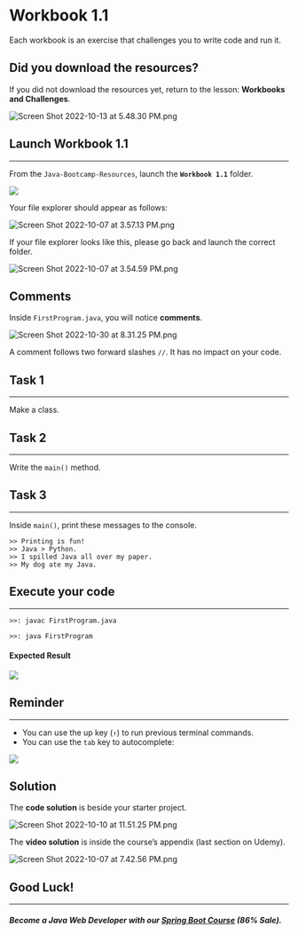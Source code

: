 # Workbook 1.1

Each workbook is an exercise that challenges you to write code and run it.

## Did you download the resources?

If you did not download the resources yet, return to the lesson: **Workbooks and Challenges**.

![Screen Shot 2022-10-13 at 5.48.30 PM.png](https://firebasestorage.googleapis.com/v0/b/learnthepart-75aed.appspot.com/o/images%2Ff7cf2384-5c13-44e4-8164-5e529ae08bef?alt=media&token=3e173832-8043-4e0d-beed-66ec495db268)



## Launch Workbook 1.1
-----------------


From the `Java-Bootcamp-Resources`, launch the **`Workbook 1.1`** folder.

![](https://firebasestorage.googleapis.com/v0/b/learnthepart-75aed.appspot.com/o/images%2F998e7d90-9841-4016-8153-e787e6c1860c?alt=media&token=1718626b-5302-4e19-8f33-abaaec595b3d)

Your file explorer should appear as follows:

![Screen Shot 2022-10-07 at 3.57.13 PM.png](https://firebasestorage.googleapis.com/v0/b/learnthepart-75aed.appspot.com/o/images%2Fdec42f95-8655-45c0-93b7-c6b1f6d533f3?alt=media&token=a74eec7e-764e-450a-87c7-0b8ceca3a27d)

If your file explorer looks like this, please go back and launch the correct folder.

![Screen Shot 2022-10-07 at 3.54.59 PM.png](https://firebasestorage.googleapis.com/v0/b/learnthepart-75aed.appspot.com/o/images%2F0daba7df-3d7a-447e-9910-724f27b8fdbc?alt=media&token=f3d5dc08-0bc1-46ca-b3c3-c4ce418b0545)

## Comments
Inside `FirstProgram.java`, you will notice **comments**.

![Screen Shot 2022-10-30 at 8.31.25 PM.png](https://firebasestorage.googleapis.com/v0/b/learnthepart-75aed.appspot.com/o/images%2F3dbc1866-f3e8-477f-aef1-1605d5662225?alt=media&token=2470977c-627f-47c6-8d3b-b1e705fa1371)

A comment follows two forward slashes `//`. It has no impact on your code. 

## Task 1
----------------------

Make a class.

## Task 2
---------------------------------

Write the `main()` method.

## Task 3
----------------------

Inside `main()`, print these messages to the console.

```
>> Printing is fun!
>> Java > Python.
>> I spilled Java all over my paper.
>> My dog ate my Java.
```

## Execute your code
---
`>>: javac FirstProgram.java`

`>>: java FirstProgram`

#### Expected Result
![](https://firebasestorage.googleapis.com/v0/b/learnthepart-75aed.appspot.com/o/images%2Fd9bd8bca-219d-42a5-a7cb-d0e4ff9318e3?alt=media&token=75362a2c-8a44-4367-94c4-17a44491b707)

## Reminder
------------

- You can use the up key (`↑`) to run previous terminal commands.
- You can use the `tab` key to autocomplete:

![](https://firebasestorage.googleapis.com/v0/b/learnthepart-75aed.appspot.com/o/images%2F7cbce2a6-10fe-4bb6-a1c4-87e20cf94ac1?alt=media&token=2ae783e6-fc9d-464f-a049-8145e8f2b825)


## Solution

The **code solution** is beside your starter project.

![Screen Shot 2022-10-10 at 11.51.25 PM.png](https://firebasestorage.googleapis.com/v0/b/learnthepart-75aed.appspot.com/o/images%2F06426076-03af-4aae-93c5-b35ee867cc0c?alt=media&token=7ea85942-4e79-4d62-a697-db103f959737)

The **video solution** is inside the course’s appendix (last section on Udemy).

![Screen Shot 2022-10-07 at 7.42.56 PM.png](https://firebasestorage.googleapis.com/v0/b/learnthepart-75aed.appspot.com/o/images%2F706d1799-81de-4218-9c52-34fb491ca6ca?alt=media&token=e646d1c6-bba1-46de-ae64-626afc378d7c)

## Good Luck!
-------
##### Become a Java Web Developer with our [Spring Boot Course](https://udemy-redirect-app.herokuapp.com/spring) (86% Sale).